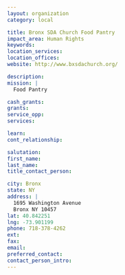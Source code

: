 ```yaml
---
layout: organization
category: local

title: Bronx SDA Church Food Pantry
impact_area: Human Rights
keywords: 
location_services: 
location_offices: 
website: http://www.bxsdachurch.org/

description: 
mission: |
  Food Pantry

cash_grants: 
grants: 
service_opp: 
services: 

learn: 
cont_relationship: 

salutation: 
first_name: 
last_name: 
title_contact_person: 

city: Bronx
state: NY
address: |
  1695 Washington Avenue    
  Bronx NY 10457
lat: 40.842251
lng: -73.901199
phone: 718-378-4262
ext: 
fax: 
email: 
preferred_contact: 
contact_person_intro: 
---
```

